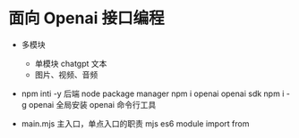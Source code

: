 # 面向 Openai 接口编程

- 多模块
  - 单模块
     chatgpt 文本
  - 图片、视频、音频

- npm inti -y 后端  node package manager
  npm i openai      openai sdk
  npm i -g openai   全局安装 openai 命令行工具

- main.mjs  主入口，单点入口的职责
  mjs es6 module  import from
  